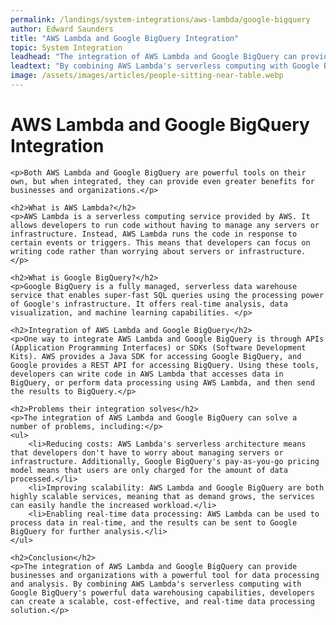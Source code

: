 ```yaml
---
permalink: /landings/system-integrations/aws-lambda/google-bigquery
author: Edward Saunders
title: "AWS Lambda and Google BigQuery Integration"
topic: System Integration
leadhead: "The integration of AWS Lambda and Google BigQuery can provide businesses and organizations with a powerful tool for data processing and analysis"
leadtext: "By combining AWS Lambda's serverless computing with Google BigQuery's powerful data warehousing capabilities, developers can create a scalable, cost-effective, and real-time data processing solution."
image: /assets/images/articles/people-sitting-near-table.webp
---
```

<div class="arttext">	<h1>AWS Lambda and Google BigQuery Integration</h1>

	<p>Both AWS Lambda and Google BigQuery are powerful tools on their own, but when integrated, they can provide even greater benefits for businesses and organizations.</p>

	<h2>What is AWS Lambda?</h2>
	<p>AWS Lambda is a serverless computing service provided by AWS. It allows developers to run code without having to manage any servers or infrastructure. Instead, AWS Lambda runs the code in response to certain events or triggers. This means that developers can focus on writing code rather than worrying about servers or infrastructure. </p>

	<h2>What is Google BigQuery?</h2>
	<p>Google BigQuery is a fully managed, serverless data warehouse service that enables super-fast SQL queries using the processing power of Google's infrastructure. It offers real-time analysis, data visualization, and machine learning capabilities. </p>

	<h2>Integration of AWS Lambda and Google BigQuery</h2>
	<p>One way to integrate AWS Lambda and Google BigQuery is through APIs (Application Programming Interfaces) or SDKs (Software Development Kits). AWS provides a Java SDK for accessing Google BigQuery, and Google provides a REST API for accessing BigQuery. Using these tools, developers can write code in AWS Lambda that accesses data in BigQuery, or perform data processing using AWS Lambda, and then send the results to BigQuery.</p>

	<h2>Problems their integration solves</h2>
	<p>The integration of AWS Lambda and Google BigQuery can solve a number of problems, including:</p>
	<ul>
		<li>Reducing costs: AWS Lambda's serverless architecture means that developers don't have to worry about managing servers or infrastructure. Additionally, Google BigQuery's pay-as-you-go pricing model means that users are only charged for the amount of data processed.</li>
		<li>Improving scalability: AWS Lambda and Google BigQuery are both highly scalable services, meaning that as demand grows, the services can easily handle the increased workload.</li>
		<li>Enabling real-time data processing: AWS Lambda can be used to process data in real-time, and the results can be sent to Google BigQuery for further analysis.</li>
	</ul>

	<h2>Conclusion</h2>
	<p>The integration of AWS Lambda and Google BigQuery can provide businesses and organizations with a powerful tool for data processing and analysis. By combining AWS Lambda's serverless computing with Google BigQuery's powerful data warehousing capabilities, developers can create a scalable, cost-effective, and real-time data processing solution.</p>
</div>